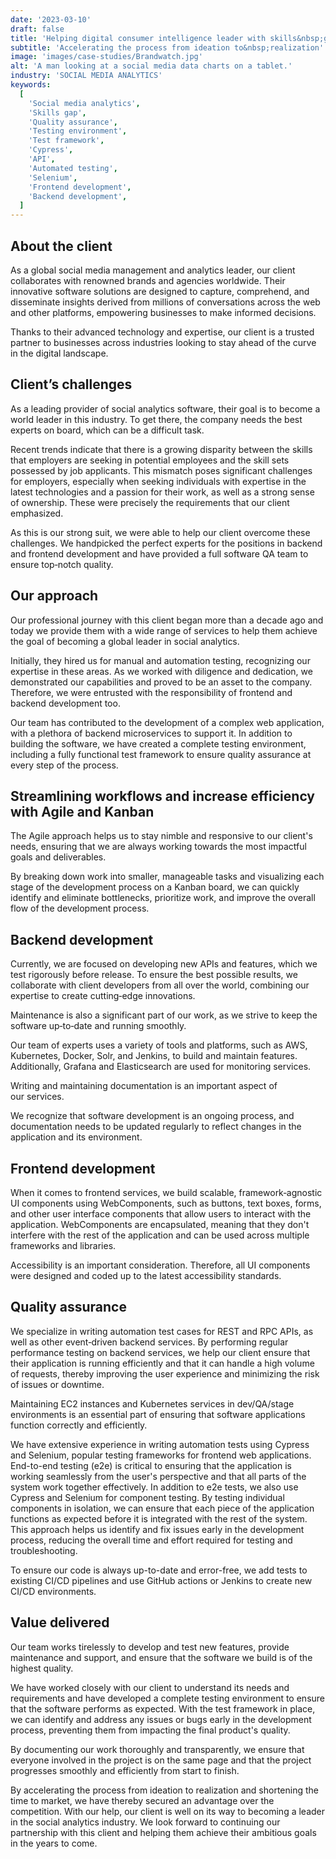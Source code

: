 ```yaml
---
date: '2023-03-10'
draft: false
title: 'Helping digital consumer intelligence leader with skills&nbsp;gap'
subtitle: 'Accelerating the process from ideation to&nbsp;realization'
image: 'images/case-studies/Brandwatch.jpg'
alt: 'A man looking at a social media data charts on a tablet.'
industry: 'SOCIAL MEDIA ANALYTICS'
keywords:
  [
    'Social media analytics',
    'Skills gap',
    'Quality assurance',
    'Testing environment',
    'Test framework',
    'Cypress',
    'API',
    'Automated testing',
    'Selenium',
    'Frontend development',
    'Backend development',
  ]
---
```


## About the client

As a global social media management and analytics leader, our client collaborates with renowned brands and agencies worldwide. Their innovative software solutions are designed to capture, comprehend, and disseminate insights derived from millions of conversations across the web and other platforms, empowering businesses to make informed decisions.

Thanks to their advanced technology and expertise, our client is a trusted partner to businesses across industries looking to stay ahead of the curve in the digital landscape.

## Client’s challenges

As a leading provider of social analytics software, their goal is to become a world leader in this industry. To get there, the company needs the best experts on board, which can be a difficult&nbsp;task.

Recent trends indicate that there is a growing disparity between the skills that employers are seeking in potential employees and the skill sets possessed by job applicants. This mismatch poses significant challenges for employers, especially when seeking individuals with expertise in the latest technologies and a passion for their work, as well as a strong sense of ownership. These were precisely the requirements that our client emphasized.

As this is our strong suit, we were able to help our client overcome these challenges. We handpicked the perfect experts for the positions in backend and frontend development and have provided a full software QA team to ensure top&#8209;notch&nbsp;quality.

## Our approach

Our professional journey with this client began more than a decade ago and today we provide them with a wide range of services to help them achieve the goal of becoming a global leader in social analytics.

Initially, they hired us for manual and automation testing, recognizing our expertise in these areas. As we worked with diligence and dedication, we demonstrated our capabilities and proved to be an asset to the company. Therefore, we were entrusted with the responsibility of frontend and backend development&nbsp;too.

Our team has contributed to the development of a complex web application, with a plethora of backend microservices to support it. In addition to building the software, we have created a complete testing environment, including a fully functional test framework to ensure quality assurance at every step of the&nbsp;process.

## Streamlining workflows and increase efficiency with Agile and&nbsp;Kanban

The Agile approach helps us to stay nimble and responsive to our client's needs, ensuring that we are always working towards the most impactful goals and deliverables.

By breaking down work into smaller, manageable tasks and visualizing each stage of the development process on a Kanban board, we can quickly identify and eliminate bottlenecks, prioritize work, and improve the overall flow of the development&nbsp;process.

## Backend development

Currently, we are focused on developing new APIs and features, which we test rigorously before release. To ensure the best possible results, we collaborate with client developers from all over the world, combining our expertise to create cutting&#8209;edge innovations.

Maintenance is also a significant part of our work, as we strive to keep the software up&#8209;to&#8209;date and running smoothly.

Our team of experts uses a variety of tools and platforms, such as AWS, Kubernetes, Docker, Solr, and Jenkins, to build and maintain features. Additionally, Grafana and Elasticsearch are used for monitoring services.

Writing and maintaining documentation is an important aspect of our&nbsp;services.

We recognize that software development is an ongoing process, and documentation needs to be updated regularly to reflect changes in the application and its environment.

## Frontend development

When it comes to frontend services, we build scalable, framework&#8209;agnostic UI components using WebComponents, such as buttons, text boxes, forms, and other user interface components that allow users to interact with the application. WebComponents are encapsulated, meaning that they don't interfere with the rest of the application and can be used across multiple frameworks and libraries. 

Accessibility is an important consideration. Therefore, all UI components were designed and coded up to the latest accessibility standards.

## Quality assurance

We specialize in writing automation test cases for REST and RPC APIs, as well as other event&#8209;driven backend services. By performing regular performance testing on backend services, we help our client ensure that their application is running efficiently and that it can handle a high volume of requests, thereby improving the user experience and minimizing the risk of issues or downtime.

Maintaining EC2 instances and Kubernetes services in dev/QA/stage environments is an essential part of ensuring that software applications function correctly and efficiently.

We have extensive experience in writing automation tests using Cypress and Selenium, popular testing frameworks for frontend web applications. End-to-end testing (e2e) is critical to ensuring that the application is working seamlessly from the user's perspective and that all parts of the system work together effectively. In addition to e2e tests, we also use Cypress and Selenium for component testing. By testing individual components in isolation, we can ensure that each piece of the application functions as expected before it is integrated with the rest of the system. This approach helps us identify and fix issues early in the development process, reducing the overall time and effort required for testing and troubleshooting.

To ensure our code is always up-to-date and error-free, we add tests to existing CI/CD pipelines and use GitHub actions or Jenkins to create new CI/CD environments.

## Value delivered

Our team works tirelessly to develop and test new features, provide maintenance and support, and ensure that the software we build is of the highest quality.

We have worked closely with our client to understand its needs and requirements and have developed a complete testing environment to ensure that the software performs as expected. With the test framework in place, we can identify and address any issues or bugs early in the development process, preventing them from impacting the final product's quality.

By documenting our work thoroughly and transparently, we ensure that everyone involved in the project is on the same page and that the project progresses smoothly and efficiently from start to finish.

By accelerating the process from ideation to realization and shortening the time to market, we have thereby secured an advantage over the competition. With our help, our client is well on its way to becoming a leader in the social analytics industry.
We look forward to continuing our partnership with this client and helping them achieve their ambitious goals in the years to come.
